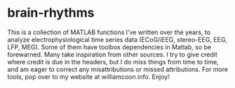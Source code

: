 # brain-rhythms

This is a collection of MATLAB functions I've written over the years, to analyze electrophysiological time series data (ECoG/iEEG, stereo-EEG, EEG, LFP, MEG).  Some of them have toolbox dependencies in Matlab, so be forewarned. Many take inspiration from other sources.  I try to give credit where credit is due in the headers, but I do miss things from time to time, and am eager to correct any misattributions or missed attributions.  For more tools, pop over to my website at williamcoon.info.  Enjoy!

